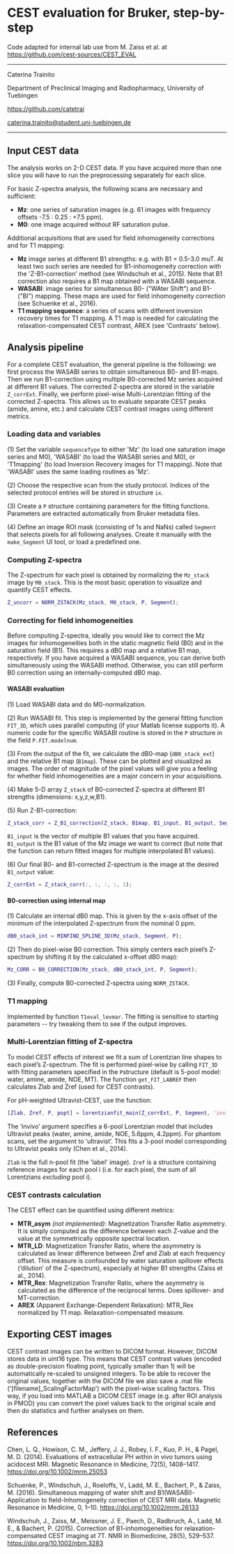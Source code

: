 CEST evaluation for Bruker, step-by-step
===

Code adapted for internal lab use from M. Zaiss et al. at https://github.com/cest-sources/CEST_EVAL

----------


Caterina Trainito

Department of Preclinical Imaging and Radiopharmacy,
University of Tuebingen

https://github.com/catetrai

caterina.trainito@student.uni-tuebingen.de


----------


## Input CEST data ##

The analysis works on 2-D CEST data. If you have acquired more than one slice you will have to run the preprocessing separately for each slice.

For basic Z-spectra analysis, the following scans are necessary and sufficient:

 - **Mz**: one series of saturation images (e.g. 61 images with frequency offsets -7.5 : 0.25 : +7.5 ppm).
 - **M0**: one image acquired without RF saturation pulse.
 
Additional acquisitions that are used for field inhomogeneity corrections and for T1 mapping:

 - **Mz** image series at different B1 strengths: e.g. with B1 = 0.5-3.0 muT. At least two such series are needed for B1-inhomogeneity correction with the 'Z-B1-correction' method (see Windschuh et al., 2015). Note that B1 correction also requires a B1 map obtained with a WASABI sequence.
 - **WASABI**: image series for simultaneous B0- ("WAter Shift") and B1- ("BI") mapping. These maps are used for field inhomogeneity correction (see Schuenke et al., 2016).
 - **T1 mapping sequence**: a series of scans with different
inversion recovery times for T1 mapping. A T1 map is needed for calculating the relaxation-compensated CEST contrast, AREX (see 'Contrasts' below).

## Analysis pipeline ##

For a complete CEST evaluation, the general pipeline is the following: we first process the WASABI series to obtain simultaneous B0- and B1-maps. Then we run B1-correction using multiple B0-corrected Mz series acquired at different B1 values. The corrected Z-spectra are stored in the variable `Z_corrExt`. Finally, we perform pixel-wise Multi-Lorentzian fitting of the corrected Z-spectra. This allows us to evaluate separate CEST peaks (amide, amine, etc.) and calculate CEST contrast images using different metrics.

### Loading data and variables ###
(1) Set the variable `sequenceType` to either 'Mz' (to load one saturation image series and M0), 'WASABI' (to load the WASABI series and M0), or 'T1mapping' (to load Inversion Recovery images for T1 mapping). Note that 'WASABI' uses the same loading routines as 'Mz'.

(2) Choose the respective scan from the study protocol. Indices of the selected protocol entries will be stored in structure `ix`.

(3) Create a `P` structure containing parameters for the fitting functions. Parameters are extracted automatically from Bruker metadata files.

(4) Define an image ROI mask (consisting of 1s and NaNs) called `Segment` that selects pixels for all following analyses. Create it manually with the `make_Segment` UI tool, or load a predefined one.

### Computing Z-spectra ###
The Z-spectrum for each pixel is obtained by normalizing the `Mz_stack` image by `M0_stack`. This is the most basic operation to visualize and quantify CEST effects.
```matlab
Z_uncorr = NORM_ZSTACK(Mz_stack, M0_stack, P, Segment);
```

### Correcting for field inhomogeneities ###

Before computing Z-spectra, ideally you would like to correct the Mz images for inhomogeneities both in the static magnetic field (B0) and in the saturation field (B1). This requires a dB0 map and a relative B1 map, respectively.  If you have acquired a WASABI sequence, you can derive both simultaneously using the WASABI method. Otherwise, you can still perform B0 correction using an internally-computed dB0 map.

#### WASABI evaluation ####
(1) Load WASABI data and do M0-normalization.

(2) Run WASABI fit. This step is implemented by the general fitting function `FIT_3D`, which uses parallel computing (if your Matlab license supports it). A numeric code for the specific WASABI routine is stored in the `P` structure in the field `P.FIT.modelnum`.

(3) From the output of the fit, we calculate the dB0-map (`dB0_stack_ext`) and the relative B1 map (`B1map`). These can be plotted and visualized as images. The order of magnitude of the pixel values will give you a feeling for whether field inhomogeneities are a major concern in your acquisitions.

(4) Make 5-D array `Z_stack` of B0-corrected Z-spectra at different B1 strengths (dimensions: x,y,z,w,B1).

(5) Run Z-B1-correction:
```matlab
Z_stack_corr = Z_B1_correction(Z_stack, B1map, B1_input, B1_output, Segment, 'linear');
```

   `B1_input` is the vector of multiple B1 values that you have acquired. `B1_output` is the B1 value of the Mz image we want to correct (but note that the function can return fitted images for multiple interpolated B1 values).
   
(6) Our final B0- and B1-corrected Z-spectrum is the image at the desired `B1_output` value:
```matlab
Z_corrExt = Z_stack_corr(:, :, :, :, 1);
```

#### B0-correction using internal map ####

(1) Calculate an internal dB0 map. This is given by the x-axis offset of the minimum of the interpolated Z-spectrum from the nominal 0 ppm.
```matlab
dB0_stack_int = MINFIND_SPLINE_3D(Mz_stack, Segment, P);
```
(2)  Then do pixel-wise B0 correction. This simply centers each pixel’s Z-spectrum by shifting it by the calculated x-offset dB0 map):
```matlab
Mz_CORR = B0_CORRECTION(Mz_stack, dB0_stack_int, P, Segment);
```
(3) Finally, compute B0-corrected Z-spectra using `NORM_ZSTACK`.

### T1 mapping ###
Implemented by function `T1eval_levmar`. The fitting is sensitive to starting parameters -- try tweaking them to see if the output improves.

### Multi-Lorentzian fitting of Z-spectra ###

To model CEST effects of interest we fit a sum of Lorentzian line shapes to each pixel’s Z-spectrum. The fit is performed pixel-wise by calling `FIT_3D` with fitting parameters specified in the `P`structure (default is 5-pool model: water, amine, amide, NOE, MT). The function `get_FIT_LABREF` then calculates Zlab and Zref (used for CEST contrasts).

For pH-weighted Ultravist-CEST, use the function:
```matlab
[Zlab, Zref, P, popt] = lorentzianfit_main(Z_corrExt, P, Segment, 'invivo');
```
The ‘invivo’ argument specifies a 6-pool Lorentzian model that includes Ultravist peaks (water, amine, amide, NOE, 5.6ppm, 4.2ppm). For phantom scans, set the argument to ‘ultravist’. This fits a 3-pool model corresponding to Ultravist peaks only (Chen et al., 2014).

`Zlab` is the full n-pool fit (the 'label' image). `Zref` is a structure containing reference images for each pool i (i.e. for each pixel, the sum of all Lorentzians _excluding_ pool i).

### CEST contrasts calculation ###

The CEST effect can be quantified using different metrics:

 - **MTR_asym** _(not implemented)_: Magnetization Transfer Ratio asymmetry. It is simply computed as the difference between each Z-value and the value at the symmetrically opposite spectral location.
 - **MTR_LD**: Magnetization Transfer Ratio, where the asymmetry is calculated as linear difference between Zref and Zlab at each frequency offset. This measure is confounded by water saturation spillover effects (‘dilution’ of the Z-spectrum), especially at higher B1 strengths (Zaiss et al., 2014).
 - **MTR_Rex**: Magnetization Transfer Ratio, where the asymmetry is calculated as the difference of the reciprocal terms. Does spillover- and MT-correction.
 - **AREX** (Apparent Exchange-Dependent Relaxation): MTR_Rex normalized by T1 map. Relaxation-compensated measure.

## Exporting CEST images ##
CEST contrast images can be written to DICOM format. However, DICOM stores data in uint16 type. This means that CEST contrast values (encoded as double-precision floating point, typically smaller than 1) will be automatically re-scaled to unsigned integers. To be able to recover the original values, together with the DICOM file we also save a .mat file ('[filename]_ScalingFactorMap') with the pixel-wise scaling factors. This way, if you load into MATLAB a DICOM CEST image (e.g. after ROI analysis in PMOD) you can convert the pixel values back to the original scale and then do statistics and further analyses on them.

## References ##
Chen, L. Q., Howison, C. M., Jeffery, J. J., Robey, I. F., Kuo, P. H., & Pagel, M. D. (2014). Evaluations of extracellular PH within in vivo tumors using acidocest MRI. Magnetic Resonance in Medicine, 72(5), 1408–1417. https://doi.org/10.1002/mrm.25053

Schuenke, P., Windschuh, J., Roeloffs, V., Ladd, M. E., Bachert, P., & Zaiss, M. (2016). Simultaneous mapping of water shift and B1(WASABI)-Application to field-Inhomogeneity correction of CEST MRI data. Magnetic Resonance in Medicine, 0, 1–10. https://doi.org/10.1002/mrm.26133

Windschuh, J., Zaiss, M., Meissner, J. E., Paech, D., Radbruch, A., Ladd, M. E., & Bachert, P. (2015). Correction of B1-inhomogeneities for relaxation-compensated CEST imaging at 7T. NMR in Biomedicine, 28(5), 529–537. https://doi.org/10.1002/nbm.3283